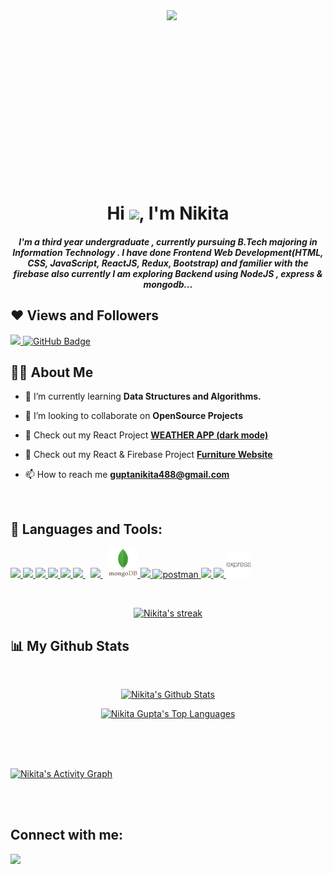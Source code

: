 <!-- <p align="center">
<a href="#"><img width="35%" height="5%" src="https://straive-images.s3.us-east-2.amazonaws.com/Industry_5_GIF_5_3c0150f7c4.gif"/></a>
</p> -->

<p align="center">
<img width="80%"  style="margin:250px;" src="https://miro.medium.com/max/1400/1*qdAW1TjCN57h1lbuuzvchg.gif"/>
</p>

<h1 align="center">Hi <img src="https://raw.githubusercontent.com/MartinHeinz/MartinHeinz/master/wave.gif" width="30px">, I'm Nikita</h1>
<h4 align="center"><i>I'm a third year undergraduate , currently pursuing B.Tech  majoring in Information Technology .  I have done Frontend Web Development(HTML, CSS, JavaScript, ReactJS, Redux, Bootstrap) and familier with the firebase also currently I am exploring Backend using NodeJS , express & mongodb...</i></h4>

## ❤ Views and Followers
<a href="https://github.com/Meghna-DAS/github-profile-views-counter">
    <img src="https://komarev.com/ghpvc/?username=Nikita12112002">
</a>
<a href="https://github.com/Nikita12112002?tab=followers"><img src="https://img.shields.io/github/followers/Nikita12112002?label=Followers&style=social" alt="GitHub Badge"></a>

<br/>


## 🙋‍♂️ About Me

- 🌱 I’m currently learning **Data Structures and Algorithms.**

- 👯 I’m looking to collaborate on **OpenSource Projects**

- 🔭 Check out my React Project **[WEATHER APP (dark mode)](https://keen-knuth-9c1966.netlify.app)**

- 🔭 Check out my React & Firebase Project **[Furniture Website](https://priceless-kepler-c7d455.netlify.app)**




- 📫 How to reach me **guptanikita488@gmail.com**

<br/>

## 🚀 Languages and Tools:

<p align="left"> 
    <a href="https://reactjs.org/" target="_blank"> <img src="https://img.icons8.com/color/48/000000/react-native.png"/> </a> 
    <a href="https://developer.mozilla.org/en-US/docs/Web/JavaScript" target="_blank"> <img src="https://img.icons8.com/color/48/000000/javascript.png"/> </a> 
    <a href="https://www.w3.org/html/" target="_blank"> <img src="https://img.icons8.com/color/48/000000/html-5.png"/> </a> 
    <a href="https://www.w3schools.com/css/" target="_blank"> <img src="https://img.icons8.com/color/48/000000/css3.png"/> </a> 
    <a href="https://getbootstrap.com" target="_blank"> <img src="https://img.icons8.com/color/48/000000/bootstrap.png"/> </a> 
    <a style="padding-right:8px;" href="https://nodejs.org" target="_blank"> <img src="https://img.icons8.com/color/48/000000/nodejs.png"/> </a> 
    <a style="padding-right:8px;" href="https://www.mysql.com/" target="_blank"> <img src="https://img.icons8.com/fluent/50/000000/mysql-logo.png"/> </a>
    <a href="https://www.mongodb.com/" target="_blank"> <img src="https://raw.githubusercontent.com/devicons/devicon/master/icons/mongodb/mongodb-original-wordmark.svg" alt="mongodb" width="48" height="48"/> </a> 
    <a href="https://firebase.google.com/" target="_blank"> <img src="https://img.icons8.com/color/48/000000/firebase.png"/> </a> 
    <a href="https://postman.com" target="_blank"> <img src="https://www.vectorlogo.zone/logos/getpostman/getpostman-icon.svg" alt="postman" width="45" height="45"/> </a>   
    <a href="https://git-scm.com/" target="_blank"> <img src="https://img.icons8.com/color/48/000000/git.png"/> </a> 
   <a href="https://redux.js.org" target="_blank"> <img src="https://img.icons8.com/color/48/000000/redux.png"/> </a>
    <a href="https://expressjs.com" target="_blank"> <img src="https://raw.githubusercontent.com/devicons/devicon/master/icons/express/express-original-wordmark.svg" alt="express" width="40" height="40"/> </a>
    
</p>

<!-- [![React Badge](https://img.shields.io/badge/-React-61DBFB?style=for-the-badge&labelColor=black&logo=react&logoColor=61DBFB)](#)  [![Javascript Badge](https://img.shields.io/badge/-Javascript-F0DB4F?style=for-the-badge&labelColor=black&logo=javascript&logoColor=F0DB4F)](#) [![Typescript Badge](https://img.shields.io/badge/-Typescript-007acc?style=for-the-badge&labelColor=black&logo=typescript&logoColor=007acc)](#) [![Nodejs Badge](https://img.shields.io/badge/-Nodejs-3C873A?style=for-the-badge&labelColor=black&logo=node.js&logoColor=3C873A)](#) [![GraphQL Badge](https://img.shields.io/badge/-GraphQl-e535ab?style=for-the-badge&labelColor=black&logo=node.js&logoColor=e535ab)](#) -->
<br/>

<p align="center">
    <a href="https://github.com/Nikita12112002/github-readme-streak-stats">
        <img title="🔥 Get streak stats for your profile at git.io/streak-stats" alt="Nikita's streak" src="https://github-readme-streak-stats.herokuapp.com/?user=Nikita12112002&theme=black-ice&hide_border=true&stroke=0000&background=060A0CD0"/>
    </a>
</p>

## 📊 My Github Stats

  <br/>
  <p align="center">
    <a href="https://github.com/Nikita12112002/github-readme-stats"><img alt="Nikita's Github Stats" src="https://github-readme-stats.vercel.app/api?username=Nikita12112002&show_icons=true&count_private=true&theme=react&hide_border=true&bg_color=0D1117" /></a>
    </p>
<p align="center">
  <a href="https://github.com/Nikita12112002/github-readme-stats"><img alt="Nikita Gupta's Top Languages" src="https://github-readme-stats.vercel.app/api/top-langs/?username=Nikita12112002&langs_count=8&count_private=true&layout=compact&theme=react&hide_border=true&bg_color=0D1117" /></a>
</p>
  <br/>



<br/>
<br/>

<a href="https://github.com/Nikita12112002/github-readme-activity-graph"><img alt="Nikita's Activity Graph" src="https://activity-graph.herokuapp.com/graph?username=Nikita12112002&bg_color=0D1117&color=5BCDEC&line=5BCDEC&point=FFFFFF&hide_border=true" /></a>

<br/>
<br/>

## Connect with me:
<p align="left">
<a href = "https://www.linkedin.com/in/nikita-gupta-321b3b1b9/"><img src="https://img.icons8.com/fluent/48/000000/linkedin.png"/></a>
</p>

